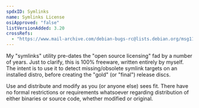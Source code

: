 ```yaml
---
spdxID: Symlinks
name: Symlinks License
osiApproved: "false"
listVersionAdded: 3.20
crossRefs: 
  - "https://www.mail-archive.com/debian-bugs-rc@lists.debian.org/msg11494.html"
---
```


My "symlinks" utility pre-dates the "open source licensing" fad by a number of years. Just to clarify, this is 100% freeware, written entirely by myself. The intent is to use it to detect missing/obsolete symlink targets on an installed distro, before creating the "gold" (or "final") release discs.

Use and distribute and modify as you (or anyone else) sees fit. There have no formal restrictions or requirements whatsoever regarding distribution of either binaries or source code, whether modified or original.
